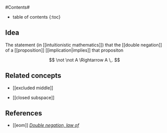 
#Contents#
* table of contents
{:toc}

## Idea

The statement (in [[intuitionistic mathematics]]) that the [[double negation]] of a [[proposition]] [[implication|implies]] that propositon

$$
  \not \not A \Rightarrow A
  \,.
$$

## Related concepts

* [[excluded middle]]

* [[closed subspace]]

## References

* [[eom]] _[Double negation, law of](https://www.encyclopediaofmath.org/index.php/Double_negation,_law_of)_
